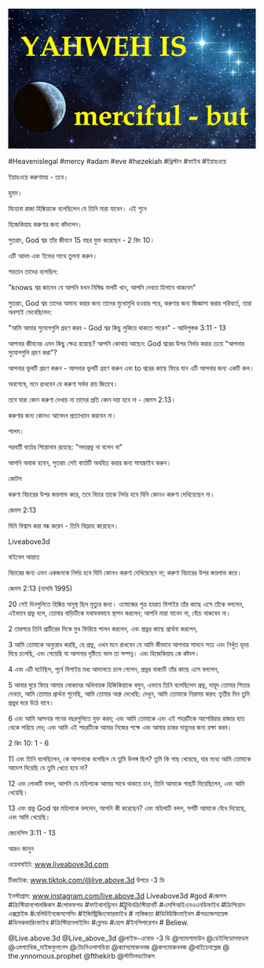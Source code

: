 ![Video cover image](../cover.jpg "cover photo")

#Heavenislegal #mercy #adam #eve #hezekiah #খ্রিস্টান #ফাইথ #ইয়াহওয়ে

ইয়াহওয়ে করুণাময় - তবে।

হুমম।

যিহোবা রাজা হিষ্কিয়াকে বলেছিলেন যে তিনি মারা যাবেন। এই শুনে

হিজেকিয়াহ করুণার জন্য কাঁদলেন।

সুতরাং, God শ্বর তাঁর জীবনে 15 বছর যুক্ত করেছেন - 2 কিং 10।

এটি আদম এবং ইভের সাথে তুলনা করুন।

শয়তান তাদের বলেছিল:

"knows শ্বর জানেন যে আপনি যখন নিষিদ্ধ ফলটি খান, আপনি দেবতা হিসাবে থাকবেন"

সুতরাং, God শ্বর তাদের অমান্য করার জন্য তাদের মুখোমুখি হওয়ার পরে, করুণার জন্য জিজ্ঞাসা করার পরিবর্তে, তারা অবশ্যই ভেবেছিলেন:

"আমি আমার সুযোগগুলি গ্রহণ করব - God শ্বর কিছু লুকিয়ে থাকতে পারেন" - আদিপুস্তক 3:11 - 13

আপনার জীবনের এমন কিছু ক্ষেত্র রয়েছে? আপনি কোথায় আছেন: God শ্বরের উপর নির্ভর করার চেয়ে "আপনার সুযোগগুলি গ্রহণ করা"?

আপনার ভুলটি গ্রহণ করুন - আপনার ভুলটি গ্রহণ করুন এবং to শ্বরের কাছে ফিরে যান এটি আপনার জন্য একটি কল।

অবশেষে, মনে রাখবেন যে করুণা সর্বদা রায় জিতবে।

তবে যারা কোন করুণা দেখায় না তাদের প্রতি কোন দয়া হবে না - জেমস 2:13।

করুণার জন্য কোনও আবেদন প্রত্যাখ্যান করবেন না।

শালম।

পরবর্তী বার্তার শিরোনাম রয়েছে: "সদাপ্রভু না বলেন না"

আপনি অবাক হবেন, সুতরাং সেই বার্তাটি অবহিত করার জন্য সাবস্ক্রাইব করুন।

কোটস

করুণা বিচারের উপর জয়লাভ করে, তবে বিচার তাকে নির্দয় হবে যিনি কোনও করুণা দেখিয়েছেন না।

জেমস 2:13

যিনি বিশ্বাস করা বন্ধ করেন - তিনি বিদ্রোহ করেছেন।

Liveabove3d

বাইবেল আয়াত

বিচারের জন্য এমন একজনকে নির্দয় হবে যিনি কোনও করুণা দেখিয়েছেন না; করুণা বিচারের উপর জয়লাভ করে।

জেমস 2:13 (নাসবি 1995)

20 সেই দিনগুলিতে হিষ্কিয় অসুস্থ ছিল মৃত্যুর জন্য। ওমোজের পুত্র হযরত যিশাইয় তাঁর কাছে এসে তাঁকে বললেন, এইভাবে প্রভু বলে, তোমার বাড়িটিকে যথাযথভাবে স্থাপন করলেন; আপনি মারা যাবেন না, বেঁচে থাকবেন না।

2 তারপরে তিনি প্রাচীরের দিকে মুখ ফিরিয়ে পালন করলেন, এবং প্রভুর কাছে প্রার্থনা করলেন,

3 আমি তোমাকে অনুরোধ করছি, হে প্রভু, এখন মনে রাখবেন যে আমি কীভাবে আপনার সামনে সত্য এবং নিখুঁত হৃদয় দিয়ে চলেছি, এবং পেয়েছি যা আপনার দৃষ্টিতে ভাল তা সম্পন্ন। এবং হিজেকিয়াহ কে কাঁদল।

4 এবং এটি ঘটেছিল, পূর্বে যিশাইয় মধ্য আদালতে চলে গেলেন, প্রভুর বাক্যটি তাঁর কাছে এসে বললেন,

5 আবার ঘুরে ফিরে আমার লোকদের অধিনায়ক হিজিকিয়াকে বলুন, এভাবে তিনি বলেছিলেন প্রভু, দায়ূদ তোমার পিতার দেবতা, আমি তোমার প্রার্থনা শুনেছি, আমি তোমার অশ্রু দেখেছি: দেখুন, আমি তোমাকে নিরাময় করব: তৃতীয় দিন তুমি প্রভুর ঘরে উঠে যাবে।

6 এবং আমি আপনার পনের বছরগুলিতে যুক্ত করব; এবং আমি তোমাকে এবং এই শহরটিকে আশেরিয়ার রাজার হাত থেকে সরিয়ে দেব; এবং আমি এই শহরটিকে আমার নিজের পক্ষে এবং আমার চাকর দায়ূদের জন্য রক্ষা করব।

2 কিং 10: 1 - 6

11 এবং তিনি বলেছিলেন, কে আপনাকে বলেছিল যে তুমি উলঙ্গ ছিল? তুমি কি গাছ খেয়েছে, যার মধ্যে আমি তোমাকে আদেশ দিয়েছি যে তুমি খেতে হবে না?

12 এবং লোকটি বলল, আপনি যে মহিলাকে আমার সাথে থাকতে চান, তিনি আমাকে গাছটি দিয়েছিলেন, এবং আমি খেয়েছি।

13 এবং প্রভু God শ্বর মহিলাকে বললেন, আপনি কী করেছেন? এবং মহিলাটি বলল, সর্পটি আমাকে বেঁধে দিয়েছে, এবং আমি খেয়েছি।

জেনেসিস 3:11 - 13

আরও জানুন

ওয়েবসাইট: www.liveabove3d.com

টিকটোক: www.tiktok.com/@live.above.3d উপরে -3 ডি

ইনস্টাগ্রাম: www.instagram.com/live.above.3d Liveabove3d #god #জেসস #ক্রিস্টিয়ানপোলজিকস #লোভফগড #ফাইথানড্রিসন #ট্রুথিনক্রিস্টিয়ানটি #এসসিআইএনএএনডিফাইথ #ক্রিশ্চিয়ান এক্সপ্লাইন্ড #বেলিউইনজেসসেসিং #ইন্ডিস্ট্রিজিংফোরফাইথ # নাস্তিকতা #ডিবিউঙ্কিংমাইথস #গড্যান্ডসায়েন্স #ডিসকভারিংফাইথ #ক্রিস্টিয়ানলাইভিং #ব্লেসড #হোপ #ইনসিপারেশন # Beliew.

@Live.above.3d @Live_above_3d @লাইভ-এবোভ -3 ডি @স্যামশামাউন @ডেইলিডোসফডম @এমপ্যাথিক_মাইন্ডফুলনেস @টেচনিওলাসডিয়া @ক্যাসমোকনলজ @কসমোকনলজ @থাইচেনস্লেজ @ the.ynnomous.prophet @fthekirb @স্টার্টালডটোকস